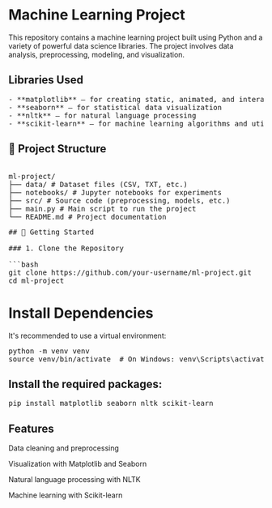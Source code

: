 # Machine Learning Project

This repository contains a machine learning project built using Python and a variety of powerful data science libraries. The project involves data analysis, preprocessing, modeling, and visualization.

##  Libraries Used

<pre>
- **matplotlib** – for creating static, animated, and interactive plots
- **seaborn** – for statistical data visualization
- **nltk** – for natural language processing
- **scikit-learn** – for machine learning algorithms and utilities
</pre>
## 📁 Project Structure

<pre>

ml-project/
├── data/ # Dataset files (CSV, TXT, etc.)
├── notebooks/ # Jupyter notebooks for experiments
├── src/ # Source code (preprocessing, models, etc.)
├── main.py # Main script to run the project
└── README.md # Project documentation
</pre>
<pre>
## 🚀 Getting Started

### 1. Clone the Repository

```bash
git clone https://github.com/your-username/ml-project.git
cd ml-project
</pre>

<h1>Install Dependencies</h1>
It's recommended to use a virtual environment:
<pre>
python -m venv venv
source venv/bin/activate  # On Windows: venv\Scripts\activate
</pre>
<h2>Install the required packages:</h2>
<pre>
pip install matplotlib seaborn nltk scikit-learn
</pre>
<h2>Features</h2>
Data cleaning and preprocessing

Visualization with Matplotlib and Seaborn

Natural language processing with NLTK

Machine learning with Scikit-learn

